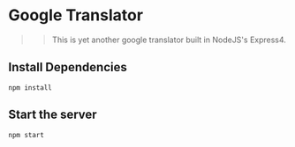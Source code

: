 # Google Translator
>> This is yet another google translator built in NodeJS's Express4.

## Install Dependencies
``` npm install ```

## Start the server
``` npm start ```
